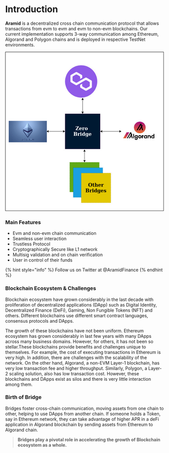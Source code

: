 # Introduction

**Aramid** is a decentralized cross chain communication protocol that allows transactions from evm to evm and evm to non-evm blockchains. Our current implementation supports 3-way communication among Ethereum, Algorand and Polygon chains and is deployed in respective TestNet environments.

![](../.gitbook/assets/1.bridge-block.jpg)

### Main Features

* Evm and non-evm chain communication
* Seamless user interaction
* Trustless Protocol
* Cryptographically Secure like L1 network
* Multisig validation and on chain verification
* User in control of their funds

{% hint style="info" %}
Follow us on Twitter at @AramidFinance
{% endhint %}

### Blockchain Ecosystem & Challenges

Blockchain ecosystem have grown considerably in the last decade with proliferation of  decentralized applications (DApp) such as Digital Identity, Decentralized Finance (DeFi), Gaming, Non Fungible Tokens (NFT) and others. Different blockchains use different smart contract languages, consensus protocols and DApps.&#x20;

The growth of these blockchains have not been uniform. Ethereum ecosystem has grown considerably in last few years with many DApps across many business domains. However, for others, it has not been so stellar.These blockchains provide benefits and challenges unique to themselves. For example, the cost of executing transactions in Ethereum is very high. In addition, there are challenges with the scalability of the network. On the other hand, Algorand, a non-EVM Layer-1 blockchain, has very low transaction fee and higher throughput. Similarly, Polygon, a Layer-2 scaling solution, also has low transaction cost. However, these blockchains and DApps exist as silos and there is very little interaction among them.

### Birth of Bridge

Bridges foster cross-chain communication, moving assets from one chain to other, helping to use DApps from another chain. If someone holds a Token, say in Ethereum network, they can take advantage of higher APR in a deFi application in Algorand blockchain by sending assets from Ethereum to Algorand chain.&#x20;

> **Bridges play a pivotal role in accelerating the growth of Blockchain ecosystem as a whole.**
